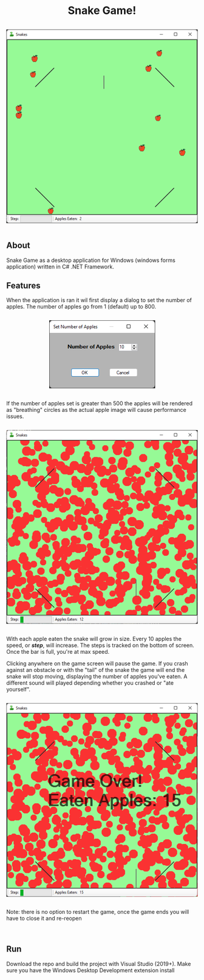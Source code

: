 <!-- markdownlint-disable -->
<h1 align="center">Snake Game!</h1>

<pre><p align="center"><img src=".\img/mainGame.png"></p></pre>

## About

<p>Snake Game as a desktop application for Windows (windows forms application) written in C# .NET Framework.</p>

## Features

<p>When the application is ran it wil first display a dialog to set the number of apples. The number of apples go from 1 (default) up to 800.</p>

<pre><p align="center"><img src=".\img/SetApplesDialog.png"></p></pre>

<p>If the number of apples set is greater than 500 the apples will be rendered as "breathing" circles as the actual apple image will cause performance issues.</p>

<pre><p align="center"><img src=".\img/over500.png"></p></pre>

<p>With each apple eaten the snake will grow in size. Every 10 apples the speed, or <strong><em>step</em></strong>, will increase. The steps is tracked on the bottom of screen. Once the bar is full, you're at max speed.</p>

<p>Clicking anywhere on the game screen will pause the game. If you crash against an obstacle or with the "tail" of the snake the game will end the snake will stop moving, displaying the number of apples you've eaten. A different sound will played depending whether you crashed or "ate yourself".</p>

<pre><p align="center"><img src=".\img/gameover.png"></p></pre>

<p>Note: there is no option to restart the game, once the game ends you will have to close it and re-reopen</p>
<br>

## Run

<p>Download the repo and build the project with Visual Studio (2019+). Make sure you have the Windows Desktop Development extension install</p>


